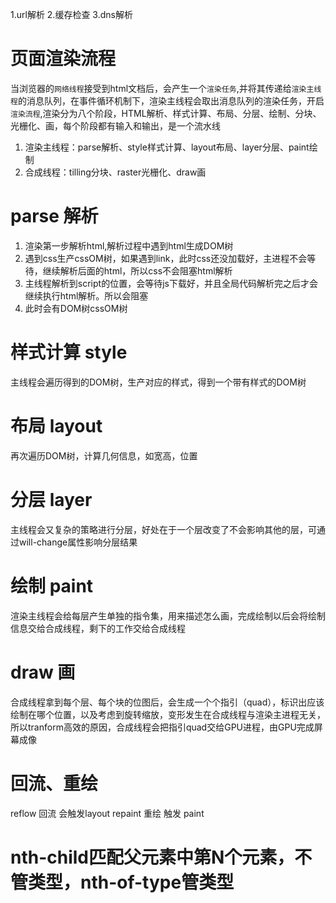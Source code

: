 1.url解析
2.缓存检查
3.dns解析
# 页面渲染流程
当浏览器的`网络线程`接受到html文档后，会产生一个`渲染任务`,并将其传递给`渲染主线程`的消息队列，在事件循环机制下，渲染主线程会取出消息队列的渲染任务，开启`渲染流程`,渲染分为八个阶段，HTML解析、样式计算、布局、分层、绘制、分块、光栅化、画，每个阶段都有输入和输出，是一个流水线
1. 渲染主线程：parse解析、style样式计算、layout布局、layer分层、paint绘制
2. 合成线程：tilling分块、raster光栅化、draw画
# parse 解析
1. 渲染第一步解析html,解析过程中遇到html生成DOM树
2. 遇到css生产cssOM树，如果遇到link，此时css还没加载好，主进程不会等待，继续解析后面的html，所以css不会阻塞html解析
3. 主线程解析到script的位置，会等待js下载好，并且全局代码解析完之后才会继续执行html解析。所以会阻塞
4. 此时会有DOM树cssOM树
# 样式计算 style
主线程会遍历得到的DOM树，生产对应的样式，得到一个带有样式的DOM树
# 布局 layout 
再次遍历DOM树，计算几何信息，如宽高，位置
# 分层 layer
主线程会又复杂的策略进行分层，好处在于一个层改变了不会影响其他的层，可通过will-change属性影响分层结果
# 绘制 paint
渲染主线程会给每层产生单独的指令集，用来描述怎么画，完成绘制以后会将绘制信息交给合成线程，剩下的工作交给合成线程
# draw 画
合成线程拿到每个层、每个块的位图后，会生成一个个指引（quad），标识出应该绘制在哪个位置，以及考虑到旋转缩放，变形发生在合成线程与渲染主进程无关，所以tranform高效的原因，合成线程会把指引quad交给GPU进程，由GPU完成屏幕成像
# 回流、重绘
reflow 回流 会触发layout
repaint 重绘 触发 paint 
# nth-child匹配父元素中第N个元素，不管类型，nth-of-type管类型